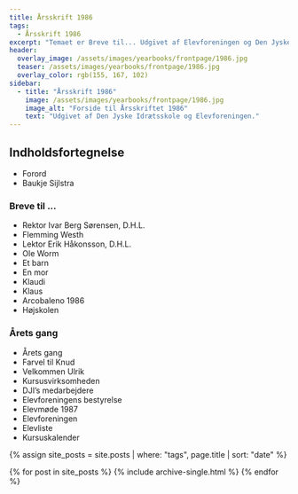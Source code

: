 ```yaml
---
title: Årsskrift 1986
tags:
  - Årsskrift 1986
excerpt: "Temaet er Breve til... Udgivet af Elevforeningen og Den Jyske Idrætsskole."
header:
  overlay_image: /assets/images/yearbooks/frontpage/1986.jpg
  teaser: /assets/images/yearbooks/frontpage/1986.jpg
  overlay_color: rgb(155, 167, 102)
sidebar:
  - title: "Årsskrift 1986"
    image: /assets/images/yearbooks/frontpage/1986.jpg
    image_alt: "Forside til Årsskriftet 1986"
    text: "Udgivet af Den Jyske Idrætsskole og Elevforeningen."
---
```


## Indholdsfortegnelse

- Forord
- Baukje Sijlstra

### Breve til ...

- Rektor Ivar Berg Sørensen, D.H.L.
- Flemming Westh
- Lektor Erik Håkonsson, D.H.L.
- Ole Worm
- Et barn
- En mor
- Klaudi
- Klaus
- Arcobaleno 1986
- Højskolen

### Årets gang

- Årets gang
- Farvel til Knud
- Velkommen Ulrik
- Kursusvirksomheden
- DJI’s medarbejdere
- Elevforeningens bestyrelse
- Elevmøde 1987
- Elevforeningen
- Elevliste
- Kursuskalender

{% assign site_posts = site.posts | where: "tags", page.title | sort: "date" %}

<div class="grid__wrapper">
  {% for post in site_posts %}
    {% include archive-single.html %}
  {% endfor %}
</div>
